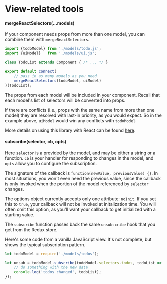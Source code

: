 
# View-related tools

#### mergeReactSelectors(...models)

If your component needs props from more than one model, you can combine them with
`mergeReactSelectors`.

```javascript
import {todoModel} from './models/todo.js';
import {uiModel}   from './models/ui.js';

class TodoList extends Component { /* ... */ }

export default connect(
    // pass in as many models as you need
    mergeReactSelectors(todoModel, uiModel)
)(TodoList);
```

The props from each model will be included in your component.
Recall that each model's list of selectors will be converted
into props.

If there are conflicts (i.e., props with the same name from
more than one model) they are resolved with last-in priority,
as you would expect. So in the example above, `uiModel` would
win any conflicts with `todoModel`.

More details on using this library with React can be found [here](react.md).

#### subscribe(selector, cb, opts)

Here `selector` is a provided by the model, and may be either a string or a function.
`cb` is your handler for responding to changes in the model, and
`opts` allow you to configure the subscription.

The signature of the callback is `function(newValue, previousValue) {}`. In most
situations, you won't even need the previous value, since the callback is only
invoked when the portion of the model referenced by `selector` changes.

The options object currently accepts only one attribute: `noInit`. If you set
this to `true`, your callback will not be invoked at initalization time.
You will often omit this option, as you'll want your callback to get initialized
with a starting value.

The `subscribe` function passes back the same `unsubscribe` hook that you get from
the Redux store.

Here's some code from a vanilla JavaScript view. It's not complete,
but shows the typical subscription pattern.

```javascript
let todoModel = require('./models/todos');

let unsub = todoModel.subscribe(todoModel.selectors.todos, todoList => {
    // do something with the new data
    console.log('todos changed', todoList);
});
```